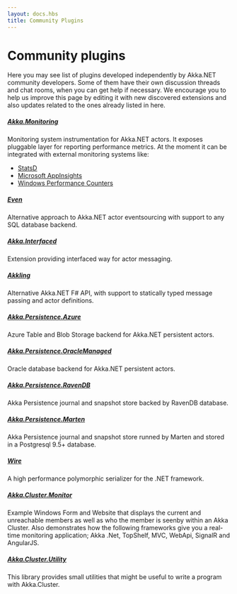 ```yaml
---
layout: docs.hbs
title: Community Plugins
---
```

# Community plugins

Here you may see list of plugins developed independently by Akka.NET community developers. Some of them have their own discussion threads and chat rooms, when you can get help if necessary. We encourage you to help us improve this page by editing it with new discovered extensions and also updates related to the ones already listed in here.


##### [Akka.Monitoring](https://github.com/Aaronontheweb/akka-monitoring)

Monitoring system instrumentation for Akka.NET actors. It exposes pluggable layer for reporting performance metrics. At the moment it can be integrated with external monitoring systems like:

- [StatsD](https://github.com/etsy/statsd)
- [Microsoft AppInsights](https://www.visualstudio.com/features/application-insights-vs)
- [Windows Performance Counters](https://msdn.microsoft.com/pl-pl/library/windows/desktop/aa373083%28v=vs.85%29.aspx)


##### [Even](https://github.com/evendotnet/Even)

Alternative approach to Akka.NET actor eventsourcing with support to any SQL database backend.

##### [Akka.Interfaced](https://github.com/SaladbowlCreative/Akka.Interfaced)

Extension providing interfaced way for actor messaging.

##### [Akkling](https://github.com/Horusiath/Akkling)

Alternative Akka.NET F# API, with support to statically typed message passing and actor definitions.

##### [Akka.Persistence.Azure](https://github.com/4deeptech/Akka.Persistence.Azure)

Azure Table and Blob Storage backend for Akka.NET persistent actors.

##### [Akka.Persistence.OracleManaged](https://github.com/DamianReeves/Akka.Persistence.OracleManaged)

Oracle database backend for Akka.NET persistent actors.

##### [Akka.Persistence.RavenDB](https://github.com/raskolnikoov/Akka.Persistence.RavenDB)

Akka Persistence journal and snapshot store backed by RavenDB database.

##### [Akka.Persistence.Marten](https://github.com/raskolnikoov/Akka.Persistence.Marten)

Akka Persistence journal and snapshot store runned by Marten and stored in a Postgresql 9.5+ database.

##### [Wire](https://github.com/akkadotnet/Wire)

A high performance polymorphic serializer for the .NET framework.

##### [Akka.Cluster.Monitor](https://github.com/cgstevens/Akka.Cluster.Monitor)

Example Windows Form and Website that displays the current and unreachable members as well as who the member is seenby within an Akka Cluster. Also demonstrates how the following frameworks give you a real-time monitoring application; Akka .Net, TopShelf, MVC, WebApi, SignalR and AngularJS.

##### [Akka.Cluster.Utility](https://github.com/SaladLab/Akka.Cluster.Utility)

This library provides small utilities that might be useful to write a program with Akka.Cluster.


